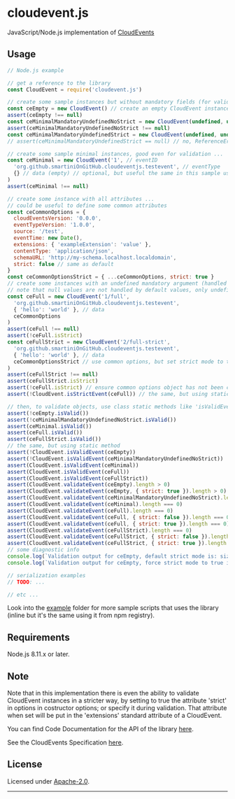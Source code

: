 # cloudevent.js

JavaScript/Node.js implementation of [CloudEvents](http://cloudevents.io/)


## Usage

```js
// Node.js example

// get a reference to the library
const CloudEvent = require('cloudevent.js')

// create some sample instances but without mandatory fields (for validation) ...
const ceEmpty = new CloudEvent() // create an empty CloudEvent instance (not valid for the validator, even in default case, when strict mode flag is disabled)
assert(ceEmpty !== null)
const ceMinimalMandatoryUndefinedNoStrict = new CloudEvent(undefined, undefined, undefined, { strict: false }) // expected success
assert(ceMinimalMandatoryUndefinedNoStrict !== null)
const ceMinimalMandatoryUndefinedStrict = new CloudEvent(undefined, undefined, undefined, { strict: true }) // expected failure
// assert(ceMinimalMandatoryUndefinedStrict == null) // no, ReferenceError: ceMinimalMandatoryUndefinedStrict is not defined

// create some sample minimal instances, good even for validation ...
const ceMinimal = new CloudEvent('1', // eventID
  'org.github.smartiniOnGitHub.cloudeventjs.testevent', // eventType
  {} // data (empty) // optional, but useful the same in this sample usage
)
assert(ceMinimal !== null)

// create some instance with all attributes ...
// could be useful to define some common attributes
const ceCommonOptions = {
  cloudEventsVersion: '0.0.0',
  eventTypeVersion: '1.0.0',
  source: '/test',
  eventTime: new Date(),
  extensions: { 'exampleExtension': 'value' },
  contentType: 'application/json',
  schemaURL: 'http://my-schema.localhost.localdomain',
  strict: false // same as default
}
const ceCommonOptionsStrict = { ...ceCommonOptions, strict: true }
// create some instances with an undefined mandatory argument (handled by defaults), but with strict flag disabled: expected success ...
// note that null values are not handled by default values, only undefined values ...
const ceFull = new CloudEvent('1/full',
  'org.github.smartiniOnGitHub.cloudeventjs.testevent',
  { 'hello': 'world' }, // data
  ceCommonOptions
)
assert(ceFull !== null)
assert(!ceFull.isStrict)
const ceFullStrict = new CloudEvent('2/full-strict',
  'org.github.smartiniOnGitHub.cloudeventjs.testevent',
  { 'hello': 'world' }, // data
  ceCommonOptionsStrict // use common options, but set strict mode to true
)
assert(ceFullStrict !== null)
assert(ceFullStrict.isStrict)
assert(!ceFull.isStrict) // ensure common options object has not been changed when reusing some of its values for the second instance
assert(!CloudEvent.isStrictEvent(ceFull)) // the same, but using static method

// then, to validate objects, use class static methods like 'isValidEvent' and 'ValidateEvent', or instance methods like 'isValid', 'validate', etc ...
assert(!ceEmpty.isValid())
assert(!ceMinimalMandatoryUndefinedNoStrict.isValid())
assert(ceMinimal.isValid())
assert(ceFull.isValid())
assert(ceFullStrict.isValid())
// the same, but using static method
assert(!CloudEvent.isValidEvent(ceEmpty))
assert(!CloudEvent.isValidEvent(ceMinimalMandatoryUndefinedNoStrict))
assert(CloudEvent.isValidEvent(ceMinimal))
assert(CloudEvent.isValidEvent(ceFull))
assert(CloudEvent.isValidEvent(ceFullStrict))
assert(CloudEvent.validateEvent(ceEmpty).length > 0)
assert(CloudEvent.validateEvent(ceEmpty, { strict: true }).length > 0)
assert(CloudEvent.validateEvent(ceMinimalMandatoryUndefinedNoStrict).length > 0)
assert(CloudEvent.validateEvent(ceMinimal).length === 0)
assert(CloudEvent.validateEvent(ceFull).length === 0)
assert(CloudEvent.validateEvent(ceFull, { strict: false }).length === 0)
assert(CloudEvent.validateEvent(ceFull, { strict: true }).length === 0)
assert(CloudEvent.validateEvent(ceFullStrict).length === 0)
assert(CloudEvent.validateEvent(ceFullStrict, { strict: false }).length === 0)
assert(CloudEvent.validateEvent(ceFullStrict, { strict: true }).length === 0)
// some diagnostic info
console.log(`Validation output for ceEmpty, default strict mode is: size: ${CloudEvent.validateEvent(ceEmpty).length}, details:\n` + CloudEvent.validateEvent(ceEmpty))
console.log(`Validation output for ceEmpty, force strict mode to true is size: ${CloudEvent.validateEvent(ceEmpty, { strict: true }).length}, details:\n` + CloudEvent.validateEvent(ceEmpty, { strict: true }))

// serialization examples
// TODO: ...

// etc ...
```

Look into the [example](./example/) folder for more sample scripts that uses the library (inline but it's the same using it from npm registry).


## Requirements

Node.js 8.11.x or later.


## Note

Note that in this implementation there is even the ability to validate CloudEvent instances in a stricter way, by setting to true the attribute 'strict' in options in costructor options; or specify it during validation.
That attribute when set will be put in the 'extensions' standard attribute of a CloudEvent.

You can find Code Documentation for the API of the library [here](https://smartiniongithub.github.io/cloudevent.js/).

See the CloudEvents Specification [here](https://github.com/cloudevents/spec).


## License

Licensed under [Apache-2.0](./LICENSE).

----
